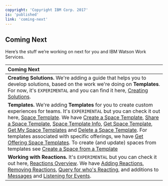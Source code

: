 ```yaml
---
copyright: 'Copyright IBM Corp. 2017'
is: 'published'
link: 'coming-next'
---
```

## Coming Next

Here’s the stuff we’re working on next for you and IBM Watson Work Services.

| Coming Next   |
| :-------------|
| **Creating Solutions.** We're adding a guide that helps you to develop solutions, based on the work we're doing on **Templates**. For now, it's `EXPERIMENTAL` and you can find it here, [Creating Solutions](https://github.com/watsonwork/watsonwork-developer-docs/blob/master/guides/Creating_Solutions.md).  |
| **Templates.** We're adding **Templates** for you to create custom experiences for teams. It's `EXPERIMENTAL` but you can check it out here, [Space Template](https://github.com/watsonwork/watsonwork-developer-docs/blob/master/guides/V1_space_template_main.md). We have [Create a Space Template](https://github.com/watsonwork/watsonwork-developer-docs/blob/master/guides/V1_create_space_template.md), [Share a Space Template](https://github.com/watsonwork/watsonwork-developer-docs/blob/master/guides/V1_share_space_template.md), [Space Template Info](https://github.com/watsonwork/watsonwork-developer-docs/blob/master/guides/V1_space_template_info.md), [Get Space Template](https://github.com/watsonwork/watsonwork-developer-docs/blob/master/guides/V1_get_space_template.md), [Get My Space Templates](https://github.com/watsonwork/watsonwork-developer-docs/blob/master/guides/V1_get_my_space_templates.md) and [Delete a Space Template](https://github.com/watsonwork/watsonwork-developer-docs/blob/master/guides/V1_delete_space_template.md). For templates associated with specific offerings, we have [Get Offering Space Templates](https://github.com/watsonwork/watsonwork-developer-docs/blob/master/guides/V1_get_offering_space_templates.md). To create (and update) spaces from templates see [Create a Space from a Template](https://github.com/watsonwork/watsonwork-developer-docs/blob/master/guides/V1_create_space_from_template.md) |
| **Working with Reactions.** It's `EXPERIMENTAL` but you can check it out here, [Reactions Overview](https://github.com/watsonwork/watsonwork-developer-docs/blob/master/guides/V1_wwsg_Reactions.md). We have [Adding Reactions](https://github.com/watsonwork/watsonwork-developer-docs/blob/master/guides/V1_Add_Reaction.md), [Removing Reactions](https://github.com/watsonwork/watsonwork-developer-docs/blob/master/guides/V1_Remove_Reaction.md), [Query for who's Reacting](https://github.com/watsonwork/watsonwork-developer-docs/blob/master/guides/V1_Reacting_Users.md), and additions to [Messages](./guides/V1_message_main.md) and [Listening for Events](./guides/V1_wwsg_Webhooks.md).              |


